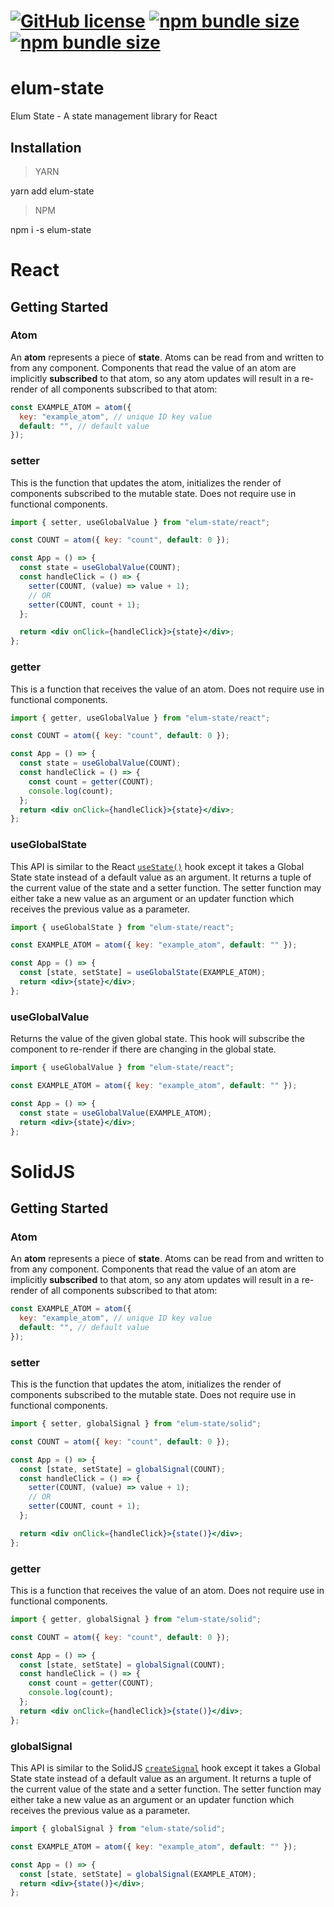 # [![GitHub license](https://badgen.net/badge/license/MIT/blue)](https://github.com/GMELUM/elum-state/blob/master/LICENSE) [![npm bundle size](https://img.shields.io/bundlephobia/min/elum-state)](https://bundlephobia.com/result?p=elum-state) [![npm bundle size](https://img.shields.io/bundlephobia/minzip/elum-state)](https://bundlephobia.com/result?p=elum-state)

# elum-state

Elum State - A state management library for React

## Installation

> YARN

yarn add elum-state

> NPM

npm i -s elum-state

# React

## Getting Started

### Atom

An **atom** represents a piece of **state**. Atoms can be read from and written to from any component. Components that read the value of an atom are implicitly **subscribed** to that atom, so any atom updates will result in a re-render of all components subscribed to that atom:

```jsx
const EXAMPLE_ATOM = atom({
  key: "example_atom", // unique ID key value
  default: "", // default value
});
```

### setter

This is the function that updates the atom, initializes the render of components subscribed to the mutable state. Does not require use in functional components.

```jsx
import { setter, useGlobalValue } from "elum-state/react";

const COUNT = atom({ key: "count", default: 0 });

const App = () => {
  const state = useGlobalValue(COUNT);
  const handleClick = () => {
    setter(COUNT, (value) => value + 1);
    // OR
    setter(COUNT, count + 1);
  };

  return <div onClick={handleClick}>{state}</div>;
};
```

### getter

This is a function that receives the value of an atom. Does not require use in functional components.

```jsx
import { getter, useGlobalValue } from "elum-state/react";

const COUNT = atom({ key: "count", default: 0 });

const App = () => {
  const state = useGlobalValue(COUNT);
  const handleClick = () => {
    const count = getter(COUNT);
    console.log(count);
  };
  return <div onClick={handleClick}>{state}</div>;
};
```

### useGlobalState

This API is similar to the React [`useState()`](https://reactjs.org/docs/hooks-reference.html#usestate) hook except it takes a Global State state instead of a default value as an argument. It returns a tuple of the current value of the state and a setter function. The setter function may either take a new value as an argument or an updater function which receives the previous value as a parameter.

```jsx
import { useGlobalState } from "elum-state/react";

const EXAMPLE_ATOM = atom({ key: "example_atom", default: "" });

const App = () => {
  const [state, setState] = useGlobalState(EXAMPLE_ATOM);
  return <div>{state}</div>;
};
```

### useGlobalValue

Returns the value of the given global state.
This hook will subscribe the component to re-render if there are changing in the global state.

```jsx
import { useGlobalValue } from "elum-state/react";

const EXAMPLE_ATOM = atom({ key: "example_atom", default: "" });

const App = () => {
  const state = useGlobalValue(EXAMPLE_ATOM);
  return <div>{state}</div>;
};
```

# SolidJS

## Getting Started

### Atom

An **atom** represents a piece of **state**. Atoms can be read from and written to from any component. Components that read the value of an atom are implicitly **subscribed** to that atom, so any atom updates will result in a re-render of all components subscribed to that atom:

```jsx
const EXAMPLE_ATOM = atom({
  key: "example_atom", // unique ID key value
  default: "", // default value
});
```

### setter

This is the function that updates the atom, initializes the render of components subscribed to the mutable state. Does not require use in functional components.

```jsx
import { setter, globalSignal } from "elum-state/solid";

const COUNT = atom({ key: "count", default: 0 });

const App = () => {
  const [state, setState] = globalSignal(COUNT);
  const handleClick = () => {
    setter(COUNT, (value) => value + 1);
    // OR
    setter(COUNT, count + 1);
  };

  return <div onClick={handleClick}>{state()}</div>;
};
```

### getter

This is a function that receives the value of an atom. Does not require use in functional components.

```jsx
import { getter, globalSignal } from "elum-state/solid";

const COUNT = atom({ key: "count", default: 0 });

const App = () => {
  const [state, setState] = globalSignal(COUNT);
  const handleClick = () => {
    const count = getter(COUNT);
    console.log(count);
  };
  return <div onClick={handleClick}>{state()}</div>;
};
```

### globalSignal

This API is similar to the SolidJS [`createSignal`](https://docs.solidjs.com/references/api-reference/basic-reactivity/createSignal) hook except it takes a Global State state instead of a default value as an argument. It returns a tuple of the current value of the state and a setter function. The setter function may either take a new value as an argument or an updater function which receives the previous value as a parameter.

```jsx
import { globalSignal } from "elum-state/solid";

const EXAMPLE_ATOM = atom({ key: "example_atom", default: "" });

const App = () => {
  const [state, setState] = globalSignal(EXAMPLE_ATOM);
  return <div>{state()}</div>;
};
```
